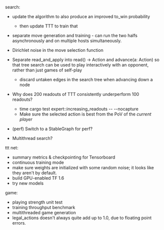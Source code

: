 search:
- update the algorithm to also produce an improved to_win probability    
    - then update TTT to train that
- separate move generation and training - can run the two halfs asynchronously and on multiple hosts simultaneously.
- Dirichlet noise in the move selection function
- Separate read_and_apply into read() -> Action and advance(a: Action) so that tree search can be used to play interactively with an opponent, rather than just games of self-play
    - discard untaken edges in the search tree when advancing down a node
- Why does 200 readouts of TTT consistently underperform 100 readouts?
    - time cargo test expert::increasing_readouts -- --nocapture
    - Make sure the selected action is best from the PoV of the *current player*

- (perf) Switch to a StableGraph for perf?
- Multithread search?

ttt net:
- summary metrics & checkpointing for Tensorboard
- continuous training mode
- make sure weights are initialized with some random noise; it looks like they aren't by default.
- build GPU-enabled TF 1.6
- try new models

game:
- playing strength unit test
- training throughput benchmark
- multithreaded game generation
- legal_actions doesn't always quite add up to 1.0, due to floating point errors.

